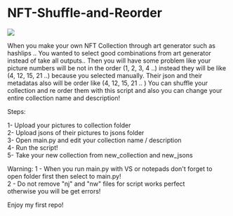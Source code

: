 # NFT-Shuffle-and-Reorder

<img src="https://i.ibb.co/7vSgTXz/Ads-z.png">

When you make your own NFT Collection through art generator such as hashlips .. 
You wanted to select good combinations from art generator instead of take all outputs..
Then you will have some problem like your picture numbers will be not in the order (1, 2, 3, 4 ..)
instead they will be like (4, 12, 15, 21 ..) because you selected manually.
Their json and their metadatas also will be order like (4, 12, 15, 21 .. )
You can shuffle your collection and re order them with this script and also you can change your entire collection name and description!

Steps:

  1- Upload your pictures  to collection folder  
  2- Upload jsons of their pictures to jsons folder <br /> 
  3- Open main.py and edit your collection name / description <br /> 
  4- Run the script!  <br /> 
  5- Take your new collection from new_collection and new_jsons

Warning:
  1 - When you run main.py with VS or notepads don't forget to open folder first then select to main.py! </br>
  2 - Do not remove "nj" and "nw" files for script works perfect </br>
  otherwise you will be get errors!
 
Enjoy my first repo!
